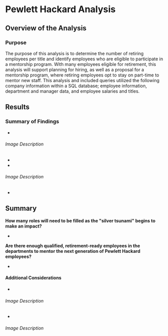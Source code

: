 # Pewlett Hackard Analysis

## Overview of the Analysis 

### Purpose
The purpose of this analysis is to determine the number of retiring employees per title and identify employees who are eligible to participate in a mentorship program. With many employees eligible for retirement, this analysis will support planning for hiring, as well as a proposal for a mentorship program, where retiring employees opt to stay on part-time to mentor new staff. This analysis and included queries utilized the following company information within a SQL database; employee information, department and manager data, and employee salaries and titles.

## Results

### Summary of Findings

*
###### Image Description
>

*

*
###### Image Description
>

*

## Summary

__How many roles will need to be filled as the "silver tsunami" begins to make an impact?__

*

__Are there enough qualified, retirement-ready employees in the departments to mentor the next generation of Pewlett Hackard employees?__

*

#### Additional Considerations

*
###### Image Description
>

*
###### Image Description
>

